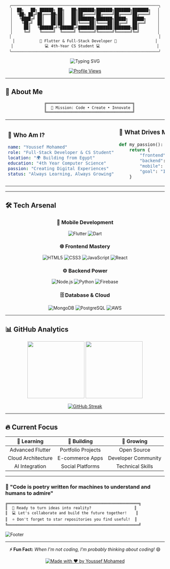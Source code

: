 # 

<div align="center">

```ascii
╭─────────────────────────────────────────────────────────────────╮
│  ██╗   ██╗ ██████╗ ██╗   ██╗███████╗███████╗███████╗███████╗   │
│  ╚██╗ ██╔╝██╔═══██╗██║   ██║██╔════╝██╔════╝██╔════╝██╔════╝   │
│   ╚████╔╝ ██║   ██║██║   ██║███████╗███████╗█████╗  █████╗     │
│    ╚██╔╝  ██║   ██║██║   ██║╚════██║╚════██║██╔══╝  ██╔══╝     │
│     ██║   ╚██████╔╝╚██████╔╝███████║███████║███████╗██║        │
│     ╚═╝    ╚═════╝  ╚═════╝ ╚══════╝╚══════╝╚══════╝╚═╝        │
│                                                                 │
│           🚀 Flutter & Full-Stack Developer 🚀                 │
│              💻 4th-Year CS Student 💻                         │
╰─────────────────────────────────────────────────────────────────╯
```

<img src="https://readme-typing-svg.demolab.com?font=Fira+Code&size=22&duration=3000&pause=1000&color=00D9FF&center=true&vCenter=true&multiline=true&repeat=false&width=600&height=100&lines=Welcome+to+my+Digital+Universe+%F0%9F%8C%8C;Building+Tomorrow's+Apps+Today+%E2%9C%A8" alt="Typing SVG" />

[![Profile Views](https://komarev.com/ghpvc/?username=youssef-mohamed07&color=blueviolet&style=for-the-badge&label=PROFILE+VIEWS)](https://github.com/youssef-mohamed07)

</div>

---

## 🌟 About Me

<div align="center">

```ascii
    ╔══════════════════════════════════════╗
    ║  🎯 Mission: Code • Create • Innovate ║
    ╚══════════════════════════════════════╝
```

</div>

<table>
<tr>
<td width="50%">

### 🧠 Who Am I?
```yaml
name: "Youssef Mohamed"
role: "Full-Stack Developer & CS Student"
location: "🌍 Building from Egypt"
education: "4th Year Computer Science"
passion: "Creating Digital Experiences"
status: "Always Learning, Always Growing"
```

</td>
<td width="50%">

### 🎨 What Drives Me?
```python
def my_passion():
    return {
        "frontend": "Crafting beautiful UIs",
        "backend": "Building robust systems", 
        "mobile": "Flutter magic ✨",
        "goal": "Impactful solutions"
    }
```

</td>
</tr>
</table>

---

## 🛠️ Tech Arsenal

<div align="center">

### 📱 **Mobile Development**
![Flutter](https://img.shields.io/badge/Flutter-02569B?style=for-the-badge&logo=flutter&logoColor=white)
![Dart](https://img.shields.io/badge/Dart-0175C2?style=for-the-badge&logo=dart&logoColor=white)

### 🌐 **Frontend Mastery**
![HTML5](https://img.shields.io/badge/HTML5-E34F26?style=for-the-badge&logo=html5&logoColor=white)
![CSS3](https://img.shields.io/badge/CSS3-1572B6?style=for-the-badge&logo=css3&logoColor=white)
![JavaScript](https://img.shields.io/badge/JavaScript-F7DF1E?style=for-the-badge&logo=javascript&logoColor=black)
![React](https://img.shields.io/badge/React-20232A?style=for-the-badge&logo=react&logoColor=61DAFB)

### ⚙️ **Backend Power**
![Node.js](https://img.shields.io/badge/Node.js-43853D?style=for-the-badge&logo=node.js&logoColor=white)
![Python](https://img.shields.io/badge/Python-3776AB?style=for-the-badge&logo=python&logoColor=white)
![Firebase](https://img.shields.io/badge/Firebase-039BE5?style=for-the-badge&logo=Firebase&logoColor=white)

### 🗄️ **Database & Cloud**
![MongoDB](https://img.shields.io/badge/MongoDB-4EA94B?style=for-the-badge&logo=mongodb&logoColor=white)
![PostgreSQL](https://img.shields.io/badge/PostgreSQL-316192?style=for-the-badge&logo=postgresql&logoColor=white)
![AWS](https://img.shields.io/badge/Amazon_AWS-232F3E?style=for-the-badge&logo=amazon-aws&logoColor=white)

</div>

---

## 📊 GitHub Analytics

<div align="center">

<img height="180em" src="https://github-readme-stats.vercel.app/api?username=youssef-mohamed07&show_icons=true&theme=tokyonight&include_all_commits=true&count_private=true"/>
<img height="180em" src="https://github-readme-stats.vercel.app/api/top-langs/?username=youssef-mohamed07&layout=compact&langs_count=8&theme=tokyonight"/>

</div>

<div align="center">

[![GitHub Streak](https://streak-stats.demolab.com?user=youssef-mohamed07&theme=tokyonight&hide_border=true&date_format=M%20j%5B%2C%20Y%5D)](https://git.io/streak-stats)

</div>

---



## 🔥 Current Focus

<div align="center">

| 🎯 **Learning** | 🚀 **Building** | 🌱 **Growing** |
|:---:|:---:|:---:|
| Advanced Flutter | Portfolio Projects | Open Source |
| Cloud Architecture | E-commerce Apps | Developer Community |
| AI Integration | Social Platforms | Technical Skills |

</div>

---


### 💫 **"Code is poetry written for machines to understand and humans to admire"**

```ascii
╔══════════════════════════════════════════════════════════╗
║  🚀 Ready to turn ideas into reality?                   ║
║  💻 Let's collaborate and build the future together!    ║
║  ⭐ Don't forget to star repositories you find useful!  ║
╚══════════════════════════════════════════════════════════╝
```

![Footer](https://capsule-render.vercel.app/api?type=waving&color=gradient&height=100&section=footer&animation=twinkling)

</div>

---

<div align="center">

**⚡ Fun Fact:** *When I'm not coding, I'm probably thinking about coding!* 😄

[![Made with ❤️ by Youssef Mohamed](https://img.shields.io/badge/Made%20with%20%E2%9D%A4%EF%B8%8F%20by-Youssef%20Mohamed-red?style=for-the-badge)](https://github.com/youssef-mohamed07)

</div>
